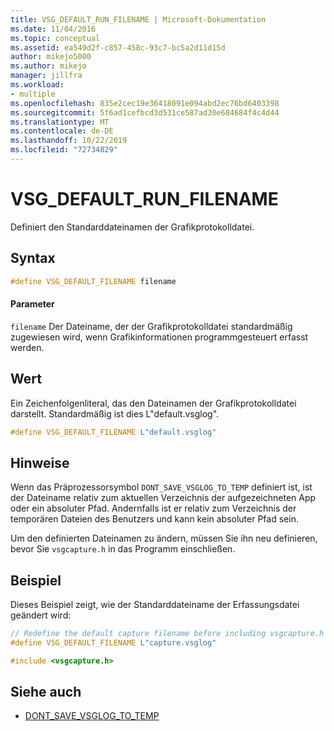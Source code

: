 ```yaml
---
title: VSG_DEFAULT_RUN_FILENAME | Microsoft-Dokumentation
ms.date: 11/04/2016
ms.topic: conceptual
ms.assetid: ea549d2f-c857-458c-93c7-bc5a2d11d15d
author: mikejo5000
ms.author: mikejo
manager: jillfra
ms.workload:
- multiple
ms.openlocfilehash: 835e2cec19e36418091e094abd2ec76bd6403398
ms.sourcegitcommit: 5f6ad1cefbcd3d531ce587ad30e684684f4c4d44
ms.translationtype: MT
ms.contentlocale: de-DE
ms.lasthandoff: 10/22/2019
ms.locfileid: "72734829"
---
```

# <a name="vsg_default_run_filename"></a>VSG_DEFAULT_RUN_FILENAME
Definiert den Standarddateinamen der Grafikprotokolldatei.

## <a name="syntax"></a>Syntax

```C++
#define VSG_DEFAULT_FILENAME filename
```

#### <a name="parameters"></a>Parameter
 `filename` Der Dateiname, der der Grafikprotokolldatei standardmäßig zugewiesen wird, wenn Grafikinformationen programmgesteuert erfasst werden.

## <a name="value"></a>Wert
 Ein Zeichenfolgenliteral, das den Dateinamen der Grafikprotokolldatei darstellt. Standardmäßig ist dies L"default.vsglog".

```C++
#define VSG_DEFAULT_FILENAME L"default.vsglog"
```

## <a name="remarks"></a>Hinweise
 Wenn das Präprozessorsymbol `DONT_SAVE_VSGLOG_TO_TEMP` definiert ist, ist der Dateiname relativ zum aktuellen Verzeichnis der aufgezeichneten App oder ein absoluter Pfad. Andernfalls ist er relativ zum Verzeichnis der temporären Dateien des Benutzers und kann kein absoluter Pfad sein.

 Um den definierten Dateinamen zu ändern, müssen Sie ihn neu definieren, bevor Sie `vsgcapture.h` in das Programm einschließen.

## <a name="example"></a>Beispiel
 Dieses Beispiel zeigt, wie der Standarddateiname der Erfassungsdatei geändert wird:

```C++
// Redefine the default capture filename before including vsgcapture.h
#define VSG_DEFAULT_FILENAME L"capture.vsglog"

#include <vsgcapture.h>
```

## <a name="see-also"></a>Siehe auch
- [DONT_SAVE_VSGLOG_TO_TEMP](dont-save-vsglog-to-temp.md)